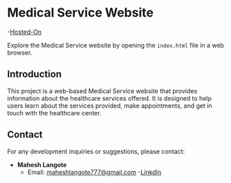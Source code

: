 # Medical Service Website

-[Hosted-On](https://mahesh-langote.github.io/Medical-Service-Website/)

Explore the Medical Service website by opening the `index.html` file in a web browser.

## Introduction

This project is a web-based Medical Service website that provides information about the healthcare services offered. It is designed to help users learn about the services provided, make appointments, and get in touch with the healthcare center.

## Contact

For any development inquiries or suggestions, please contact:

- **Mahesh Langote**
  - Email: maheshlangote777@gmail.com 
  -[LinkdIn](https://www.linkedin.com/in/mahesh-langote-64702922a/)
